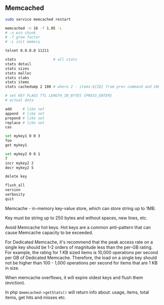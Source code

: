 Memcached
-

````sh
sudo service memcached restart
````

````sh
memcached -n 16 -f 1.05 -L
# -n min chunk
# -f grow factor
# -L init memory
````

````sh
telnet 0.0.0.0 11211

stats                 # all stats
stats detail
stats sizes
stats malloc
stats slabs
stats items
stats cachedump 2 100 # where 2 - items:${ID} from prev command and 100 - count of items to dump

# set KEY FLAGS TTL LENGTH_IN_BYTES {PRESS_ENTER}
# actual data

add     # like set
append  # like set
prepend # like set
replace # like set
cas

set mykey1 0 0 3
foo
get mykey1

set mykey2 0 0 1
7
incr mykey2 2
decr mykey2 5

delete key

flush_all
version
verbosity
quit
````

Memcache - in-memory key-value store, which can store string up to 1MB.

Key must be string up to 250 bytes and without spaces, new lines, etc.

Avoid Memcache hot keys.
Hot keys are a common anti-pattern that can cause Memcache capacity to be exceeded.

For Dedicated Memcache, it's recommend that the peak access rate on a single key
should be 1-2 orders of magnitude less than the per-GB rating.
For example, the rating for 1 KB sized items is 10,000 operations per second per GB of Dedicated Memcache.
Therefore, the load on a single key should not be higher
than 100 - 1,000 operations per second for items that are 1 KB in size.

When memcache overflows, it will expire oldest keys and flush them (eviction).

In php `$memcached->getStats()` will return info about: usage, items, total items, get hits and misses etc.
